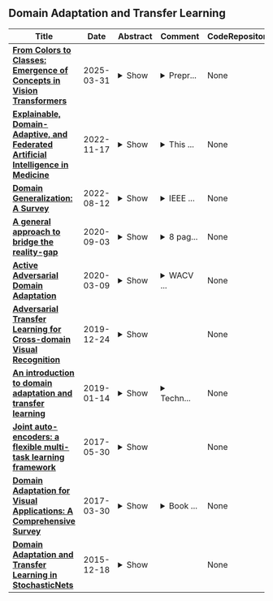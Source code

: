 ## Domain Adaptation and Transfer Learning

| **Title** | **Date** | **Abstract** | **Comment** | **CodeRepository** |
| --- | --- | --- | --- | --- |
| **[From Colors to Classes: Emergence of Concepts in Vision Transformers](http://arxiv.org/abs/2503.24071v1)** | 2025-03-31 | <details><summary>Show</summary><p>Vision Transformers (ViTs) are increasingly utilized in various computer vision tasks due to their powerful representation capabilities. However, it remains understudied how ViTs process information layer by layer. Numerous studies have shown that convolutional neural networks (CNNs) extract features of increasing complexity throughout their layers, which is crucial for tasks like domain adaptation and transfer learning. ViTs, lacking the same inductive biases as CNNs, can potentially learn global dependencies from the first layers due to their attention mechanisms. Given the increasing importance of ViTs in computer vision, there is a need to improve the layer-wise understanding of ViTs. In this work, we present a novel, layer-wise analysis of concepts encoded in state-of-the-art ViTs using neuron labeling. Our findings reveal that ViTs encode concepts with increasing complexity throughout the network. Early layers primarily encode basic features such as colors and textures, while later layers represent more specific classes, including objects and animals. As the complexity of encoded concepts increases, the number of concepts represented in each layer also rises, reflecting a more diverse and specific set of features. Additionally, different pretraining strategies influence the quantity and category of encoded concepts, with finetuning to specific downstream tasks generally reducing the number of encoded concepts and shifting the concepts to more relevant categories.</p></details> | <details><summary>Prepr...</summary><p>Preprint. Accepted at The 3rd World Conference on eXplainable Artificial Intelligence</p></details> | None |
| **[Explainable, Domain-Adaptive, and Federated Artificial Intelligence in Medicine](http://arxiv.org/abs/2211.09317v1)** | 2022-11-17 | <details><summary>Show</summary><p>Artificial intelligence (AI) continues to transform data analysis in many domains. Progress in each domain is driven by a growing body of annotated data, increased computational resources, and technological innovations. In medicine, the sensitivity of the data, the complexity of the tasks, the potentially high stakes, and a requirement of accountability give rise to a particular set of challenges. In this review, we focus on three key methodological approaches that address some of the particular challenges in AI-driven medical decision making. (1) Explainable AI aims to produce a human-interpretable justification for each output. Such models increase confidence if the results appear plausible and match the clinicians expectations. However, the absence of a plausible explanation does not imply an inaccurate model. Especially in highly non-linear, complex models that are tuned to maximize accuracy, such interpretable representations only reflect a small portion of the justification. (2) Domain adaptation and transfer learning enable AI models to be trained and applied across multiple domains. For example, a classification task based on images acquired on different acquisition hardware. (3) Federated learning enables learning large-scale models without exposing sensitive personal health information. Unlike centralized AI learning, where the centralized learning machine has access to the entire training data, the federated learning process iteratively updates models across multiple sites by exchanging only parameter updates, not personal health data. This narrative review covers the basic concepts, highlights relevant corner-stone and state-of-the-art research in the field, and discusses perspectives.</p></details> | <details><summary>This ...</summary><p>This paper is accepted in IEEE CAA Journal of Automatica Sinica, Nov. 10 2022</p></details> | None |
| **[Domain Generalization: A Survey](http://arxiv.org/abs/2103.02503v7)** | 2022-08-12 | <details><summary>Show</summary><p>Generalization to out-of-distribution (OOD) data is a capability natural to humans yet challenging for machines to reproduce. This is because most learning algorithms strongly rely on the i.i.d.~assumption on source/target data, which is often violated in practice due to domain shift. Domain generalization (DG) aims to achieve OOD generalization by using only source data for model learning. Over the last ten years, research in DG has made great progress, leading to a broad spectrum of methodologies, e.g., those based on domain alignment, meta-learning, data augmentation, or ensemble learning, to name a few; DG has also been studied in various application areas including computer vision, speech recognition, natural language processing, medical imaging, and reinforcement learning. In this paper, for the first time a comprehensive literature review in DG is provided to summarize the developments over the past decade. Specifically, we first cover the background by formally defining DG and relating it to other relevant fields like domain adaptation and transfer learning. Then, we conduct a thorough review into existing methods and theories. Finally, we conclude this survey with insights and discussions on future research directions.</p></details> | <details><summary>IEEE ...</summary><p>IEEE Transactions on Pattern Analysis and Machine Intelligence (TPAMI), 2022</p></details> | None |
| **[A general approach to bridge the reality-gap](http://arxiv.org/abs/2009.01865v1)** | 2020-09-03 | <details><summary>Show</summary><p>Employing machine learning models in the real world requires collecting large amounts of data, which is both time consuming and costly to collect. A common approach to circumvent this is to leverage existing, similar data-sets with large amounts of labelled data. However, models trained on these canonical distributions do not readily transfer to real-world ones. Domain adaptation and transfer learning are often used to breach this "reality gap", though both require a substantial amount of real-world data. In this paper we discuss a more general approach: we propose learning a general transformation to bring arbitrary images towards a canonical distribution where we can naively apply the trained machine learning models. This transformation is trained in an unsupervised regime, leveraging data augmentation to generate off-canonical examples of images and training a Deep Learning model to recover their original counterpart. We quantify the performance of this transformation using pre-trained ImageNet classifiers, demonstrating that this procedure can recover half of the loss in performance on the distorted data-set. We then validate the effectiveness of this approach on a series of pre-trained ImageNet models on a real world data set collected by printing and photographing images in different lighting conditions.</p></details> | <details><summary>8 pag...</summary><p>8 pages, 4 figures, 2 tables</p></details> | None |
| **[Active Adversarial Domain Adaptation](http://arxiv.org/abs/1904.07848v2)** | 2020-03-09 | <details><summary>Show</summary><p>We propose an active learning approach for transferring representations across domains. Our approach, active adversarial domain adaptation (AADA), explores a duality between two related problems: adversarial domain alignment and importance sampling for adapting models across domains. The former uses a domain discriminative model to align domains, while the latter utilizes it to weigh samples to account for distribution shifts. Specifically, our importance weight promotes samples with large uncertainty in classification and diversity from labeled examples, thus serves as a sample selection scheme for active learning. We show that these two views can be unified in one framework for domain adaptation and transfer learning when the source domain has many labeled examples while the target domain does not. AADA provides significant improvements over fine-tuning based approaches and other sampling methods when the two domains are closely related. Results on challenging domain adaptation tasks, e.g., object detection, demonstrate that the advantage over baseline approaches is retained even after hundreds of examples being actively annotated.</p></details> | <details><summary>WACV ...</summary><p>WACV 2020 Camera Ready Version</p></details> | None |
| **[Adversarial Transfer Learning for Cross-domain Visual Recognition](http://arxiv.org/abs/1711.08904v2)** | 2019-12-24 | <details><summary>Show</summary><p>In many practical visual recognition scenarios, feature distribution in the source domain is generally different from that of the target domain, which results in the emergence of general cross-domain visual recognition problems. To address the problems of visual domain mismatch, we propose a novel semi-supervised adversarial transfer learning approach, which is called Coupled adversarial transfer Domain Adaptation (CatDA), for distribution alignment between two domains. The proposed CatDA approach is inspired by cycleGAN, but leveraging multiple shallow multilayer perceptrons (MLPs) instead of deep networks. Specifically, our CatDA comprises of two symmetric and slim sub-networks, such that the coupled adversarial learning framework is formulated. With such symmetry of two generators, the input data from source/target domain can be fed into the MLP network for target/source domain generation, supervised by two confrontation oriented coupled discriminators. Notably, in order to avoid the critical flaw of high-capacity of the feature extraction function during domain adversarial training, domain specific loss and domain knowledge fidelity loss are proposed in each generator, such that the effectiveness of the proposed transfer network is guaranteed. Additionally, the essential difference from cycleGAN is that our method aims to generate domain-agnostic and aligned features for domain adaptation and transfer learning rather than synthesize realistic images. We show experimentally on a number of benchmark datasets and the proposed approach achieves competitive performance over state-of-the-art domain adaptation and transfer learning approaches.</p></details> |  | None |
| **[An introduction to domain adaptation and transfer learning](http://arxiv.org/abs/1812.11806v2)** | 2019-01-14 | <details><summary>Show</summary><p>In machine learning, if the training data is an unbiased sample of an underlying distribution, then the learned classification function will make accurate predictions for new samples. However, if the training data is not an unbiased sample, then there will be differences between how the training data is distributed and how the test data is distributed. Standard classifiers cannot cope with changes in data distributions between training and test phases, and will not perform well. Domain adaptation and transfer learning are sub-fields within machine learning that are concerned with accounting for these types of changes. Here, we present an introduction to these fields, guided by the question: when and how can a classifier generalize from a source to a target domain? We will start with a brief introduction into risk minimization, and how transfer learning and domain adaptation expand upon this framework. Following that, we discuss three special cases of data set shift, namely prior, covariate and concept shift. For more complex domain shifts, there are a wide variety of approaches. These are categorized into: importance-weighting, subspace mapping, domain-invariant spaces, feature augmentation, minimax estimators and robust algorithms. A number of points will arise, which we will discuss in the last section. We conclude with the remark that many open questions will have to be addressed before transfer learners and domain-adaptive classifiers become practical.</p></details> | <details><summary>Techn...</summary><p>Technical Report. 41 pages, 5 figures</p></details> | None |
| **[Joint auto-encoders: a flexible multi-task learning framework](http://arxiv.org/abs/1705.10494v1)** | 2017-05-30 | <details><summary>Show</summary><p>The incorporation of prior knowledge into learning is essential in achieving good performance based on small noisy samples. Such knowledge is often incorporated through the availability of related data arising from domains and tasks similar to the one of current interest. Ideally one would like to allow both the data for the current task and for previous related tasks to self-organize the learning system in such a way that commonalities and differences between the tasks are learned in a data-driven fashion. We develop a framework for learning multiple tasks simultaneously, based on sharing features that are common to all tasks, achieved through the use of a modular deep feedforward neural network consisting of shared branches, dealing with the common features of all tasks, and private branches, learning the specific unique aspects of each task. Once an appropriate weight sharing architecture has been established, learning takes place through standard algorithms for feedforward networks, e.g., stochastic gradient descent and its variations. The method deals with domain adaptation and multi-task learning in a unified fashion, and can easily deal with data arising from different types of sources. Numerical experiments demonstrate the effectiveness of learning in domain adaptation and transfer learning setups, and provide evidence for the flexible and task-oriented representations arising in the network.</p></details> |  | None |
| **[Domain Adaptation for Visual Applications: A Comprehensive Survey](http://arxiv.org/abs/1702.05374v2)** | 2017-03-30 | <details><summary>Show</summary><p>The aim of this paper is to give an overview of domain adaptation and transfer learning with a specific view on visual applications. After a general motivation, we first position domain adaptation in the larger transfer learning problem. Second, we try to address and analyze briefly the state-of-the-art methods for different types of scenarios, first describing the historical shallow methods, addressing both the homogeneous and the heterogeneous domain adaptation methods. Third, we discuss the effect of the success of deep convolutional architectures which led to new type of domain adaptation methods that integrate the adaptation within the deep architecture. Fourth, we overview the methods that go beyond image categorization, such as object detection or image segmentation, video analyses or learning visual attributes. Finally, we conclude the paper with a section where we relate domain adaptation to other machine learning solutions.</p></details> | <details><summary>Book ...</summary><p>Book chapter to appear in "Domain Adaptation in Computer Vision Applications", Springer Series: Advances in Computer Vision and Pattern Recognition, Edited by Gabriela Csurka</p></details> | None |
| **[Domain Adaptation and Transfer Learning in StochasticNets](http://arxiv.org/abs/1512.05844v1)** | 2015-12-18 | <details><summary>Show</summary><p>Transfer learning is a recent field of machine learning research that aims to resolve the challenge of dealing with insufficient training data in the domain of interest. This is a particular issue with traditional deep neural networks where a large amount of training data is needed. Recently, StochasticNets was proposed to take advantage of sparse connectivity in order to decrease the number of parameters that needs to be learned, which in turn may relax training data size requirements. In this paper, we study the efficacy of transfer learning on StochasticNet frameworks. Experimental results show ~7% improvement on StochasticNet performance when the transfer learning is applied in training step.</p></details> |  | None |

